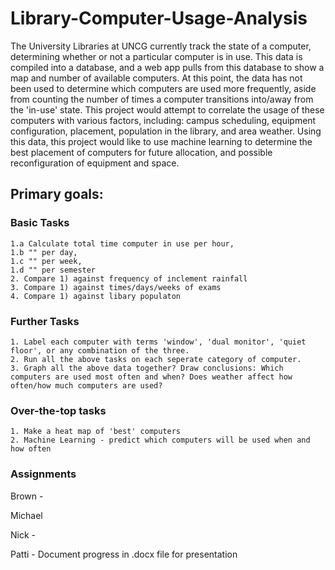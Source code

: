 # Library-Computer-Usage-Analysis
The University Libraries at UNCG currently track the state of a computer, determining whether or not a particular computer is in use. This data is compiled into a database, and a web app pulls from this database to show a map and number of available computers. At this point, the data has not been used to determine which computers are used more frequently, aside from counting the number of times a computer transitions into/away from the 'in-use' state.  This project would attempt to correlate the usage of these computers with various factors, including: campus scheduling, equipment configuration, placement, population in the library, and area weather. Using this data, this project would like to use machine learning to determine the best placement of computers for future allocation, and possible reconfiguration of equipment and space.

## Primary goals:
### Basic Tasks
    1.a Calculate total time computer in use per hour, 
    1.b "" per day,
    1.c "" per week,
    1.d "" per semester
    2. Compare 1) against frequency of inclement rainfall
    3. Compare 1) against times/days/weeks of exams
    4. Compare 1) against libary populaton
   
### Further Tasks
    1. Label each computer with terms 'window', 'dual monitor', 'quiet floor', or any combination of the three.
    2. Run all the above tasks on each seperate category of computer.
    3. Graph all the above data together? Draw conclusions: Which computers are used most often and when? Does weather affect how often/how much computers are used?
    
### Over-the-top tasks
    1. Make a heat map of 'best' computers
    2. Machine Learning - predict which computers will be used when and how often
    
 
### Assignments

Brown   -

Michael    

Nick    -

Patti   - Document progress in .docx file for presentation
    
